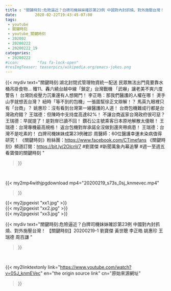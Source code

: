 ```yaml
---
title : "關鍵時刻:危險逼近？白牌司機妹妹確診第23例 中國對內封抓燒、對外施壓台灣！ 【關鍵時刻】20200219-1 劉寶傑 黃世聰 李正皓 姚惠珍 王瑞德 周百謙 "
date:        2020-02-22T19:43:45-07:00
tags:
 - youtube
 - 關鍵時刻
 - youtube_關鍵時刻
 - 202002
 - 20200222
 - 20200222_19
categories:
 - 20200222
#icon:        "fas fa-lock-open"
#resImgTeaser: teaserpics/wikipedia.org/emacs-jokes.png
---
```


{{< mydiv text="關鍵時刻:湖北封閉式管理物資統一配送 民眾無法出門竟要靠水桶吊掛食物… 殲11、轟六繞台越中線「鎖定」台灣戰機 「武嚇」讓老美不爽六度警告！ 台灣防疫壓力沉重還有人想開門！ 李正皓：那我們醫護的人權在哪！ 燙手山芋就想丟台灣？ 紐時「等不到的包機」一張圖幫徐正文辯解！？ 馬英九眼裡只有「台商」？ 姚惠珍：沒有看到台灣第一線醫護的人道！ 台商包機難成行都是台灣政府錯？ 王瑞德：但陳時中支持度高達82%！ 不讓台商返家台灣政府很可惡？ 王瑞德：早就提了！是對岸已讀不回！ 鑽石公主號乘客日本原地解散太傻眼！ 王瑞德：台灣專機最高規格！ 返台包機對岸承諾全沒做到還夾帶病患！ 王瑞德：台灣不是吃素的！ 白牌司機妹妹成第23例確診 周醫師：60位醫護幸運未染病值得研究！  《關鍵時刻》粉絲團：https://www.facebook.com/CTimefans 《關鍵時刻》頻道訂閱：https://bit.ly/2OlcnV7  #劉寶傑 #新聞萬象內幕追擊 #週一至週五看寶傑的關鍵時刻 "
>}}
<br>


{{< my2mp4withjpgdownload mp4="20200219_s73s_0sj_knmevec.mp4"
>}}

{{< my2jpgexist "xx1.jpg" >}}<br>
{{< my2jpgexist "xx2.jpg" >}}<br>
{{< my2jpgexist "xx3.jpg" >}}<br>



{{< mydiv text="關鍵時刻:危險逼近？白牌司機妹妹確診第23例 中國對內封抓燒、對外施壓台灣！ 【關鍵時刻】20200219-1 劉寶傑 黃世聰 李正皓 姚惠珍 王瑞德 周百謙 "
>}}
<br>

{{< my2linktextonly link="https://www.youtube.com/watch?v=0SJ_knmEVec"
en="the origin source link" cn="原始來源網址"
>}}


<br>


